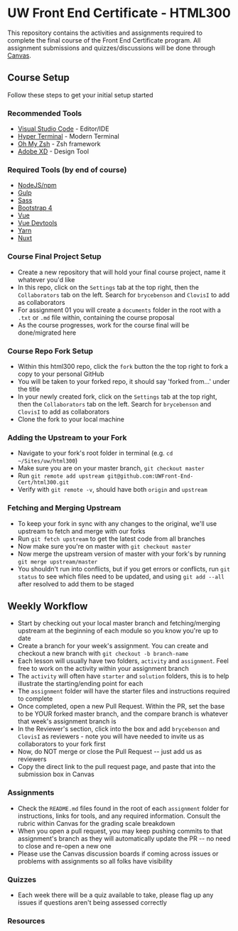 # UW Front End Certificate - HTML300
This repository contains the activities and assignments required to complete the final course of the Front End Certificate program. All assignment submissions and quizzes/discussions will be done through [Canvas](https://canvas.uw.edu/).

## Course Setup
Follow these steps to get your initial setup started

### Recommended Tools
- [Visual Studio Code](https://code.visualstudio.com/) - Editor/IDE
- [Hyper Terminal](https://hyper.is/) - Modern Terminal
- [Oh My Zsh](https://ohmyz.sh/) - Zsh framework
- [Adobe XD](https://www.adobe.com/products/xd.html) - Design Tool

### Required Tools (by end of course)
- [NodeJS/npm](https://nodejs.org/en/)
- [Gulp](https://gulpjs.com/)
- [Sass](https://sass-lang.com/documentation)
- [Bootstrap 4](https://getbootstrap.com/)
- [Vue](https://vuejs.org/)
- [Vue Devtools](https://chrome.google.com/webstore/detail/vuejs-devtools/nhdogjmejiglipccpnnnanhbledajbpd?hl=en)
- [Yarn](https://yarnpkg.com/lang/en/docs/install/)
- [Nuxt](https://nuxtjs.org/)


### Course Final Project Setup
- Create a new repository that will hold your final course project, name it whatever you'd like
- In this repo, click on the `Settings` tab at the top right, then the `Collaborators` tab on the left. Search for `brycebenson` and `ClovisI` to add as collaborators
- For assignment 01 you will create a `documents` folder in the root with a `.txt` or `.md` file within, containing the course proposal
- As the course progresses, work for the course final will be done/migrated here

### Course Repo Fork Setup
- Within this html300 repo, click the `fork` button the the top right to fork a copy to your personal GitHub
- You will be taken to your forked repo, it should say 'forked from...' under the title
- In your newly created fork, click on the `Settings` tab at the top right, then the `Collaborators` tab on the left. Search for `brycebenson` and `ClovisI` to add as collaborators
- Clone the fork to your local machine

### Adding the Upstream to your Fork
- Navigate to your fork's root folder in terminal (e.g. `cd ~/Sites/uw/html300`) 
- Make sure you are on your master branch, `git checkout master`
- Run `git remote add upstream git@github.com:UWFront-End-Cert/html300.git`
- Verify with `git remote -v`, should have both `origin` and `upstream`

### Fetching and Merging Upstream
- To keep your fork in sync with any changes to the original, we'll use upstream to fetch and merge with our forks
- Run `git fetch upstream` to get the latest code from all branches
- Now make sure you're on master with `git checkout master`
- Now merge the upstream version of master with your fork's by running `git merge upstream/master`
- You shouldn't run into conflicts, but if you get errors or conflicts, run `git status` to see which files need to be updated, and using `git add --all` after resolved to add them to be staged

## Weekly Workflow
- Start by checking out your local master branch and fetching/merging upstream at the beginning of each module so you know you're up to date
- Create a branch for your week's assignment. You can create and checkout a new branch with `git checkout -b branch-name`
- Each lesson will usually have two folders, `activity` and `assignment`. Feel free to work on the activity within your assignment branch
- The `activity` will often have `starter` and `solution` folders, this is to help illustrate the starting/ending point for each
- The `assignment` folder will have the starter files and instructions required to complete
- Once completed, open a new Pull Request. Within the PR, set the base to be YOUR forked master branch, and the compare branch is whatever that week's assignment branch is
- In the Reviewer's section, click into the box and add `brycebenson` and `ClovisI` as reviewers - note you will have needed to invite us as collaborators to your fork first
- Now, do NOT merge or close the Pull Request -- just add us as reviewers 
- Copy the direct link to the pull request page, and paste that into the submission box in Canvas

### Assignments
- Check the `README.md` files found in the root of each `assignment` folder for instructions, links for tools, and any required information. Consult the rubric within Canvas for the grading scale breakdown
- When you open a pull request, you may keep pushing commits to that assignment's branch as they will automatically update the PR -- no need to close and re-open a new one
- Please use the Canvas discussion boards if coming across issues or problems with assignments so all folks have visibility

### Quizzes
- Each week there will be a quiz available to take, please flag up any issues if questions aren't being assessed correctly

### Resources
<!-- - [Git Resources](https://try.github.io/)
- [Learn Branching](https://learngitbranching.js.org/?locale=en_US)
- [Exploring ES6](https://exploringjs.com/es6/)
- [You Don't Know JS](https://github.com/getify/You-Dont-Know-JS)
- [Array Explorer](https://sdras.github.io/array-explorer/)
- [Object Explorer](https://sdras.github.io/object-explorer/)
- [Sass Guide](https://sass-lang.com/guide)
- [CSS Tricks](https://css-tricks.com/)
- [Flexbox Froggy](https://flexboxfroggy.com/)
- [Grid Garden](https://codepip.com/games/grid-garden/)
- [Syntax FM Podcast](https://syntax.fm/)
- [ShopTalk Show Podcast](https://shoptalkshow.com/) -->